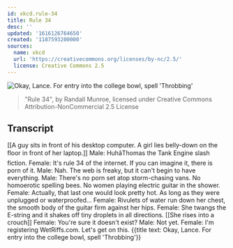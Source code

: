 ```yaml
---
id: xkcd.rule-34
title: Rule 34
desc: ''
updated: '1616126764650'
created: '1187593200000'
sources:
  name: xkcd
  url: 'https://creativecommons.org/licenses/by-nc/2.5/'
  license: Creative Commons 2.5
---
```

![Okay, Lance.  For entry into the college bowl, spell 'Throbbing'](https://imgs.xkcd.com/comics/rule_34.png)
> "Rule 34", by Randall Munroe, licensed under Creative Commons Attribution-NonCommercial 2.5 License

## Transcript
[[A guy sits in front of his desktop computer. A girl lies belly-down on the floor in front of her laptop.]]
Male: HuhâThomas the Tank Engine slash fiction.
Female: It's rule 34 of the internet. If you can imagine it, there is porn of it. 
Male: Nah. The web is freaky, but it can't begin to have everything.
Male: There's no porn set atop storm-chasing vans. No homoerotic spelling bees. No women playing electric guitar in the shower.
Female: Actually, that last one would look pretty hot. As long as they were unplugged or waterproofed...
Female: Rivulets of water run down her chest, the smooth body of the guitar firm against her hips.
Female: She twangs the E-string and it shakes off tiny droplets in all directions.
[[She rises into a crouch]]
Female: You're sure it doesn't exist?
Male: Not yet.
Female: I'm registering WetRiffs.com. Let's get on this.
{{title text: Okay, Lance.  For entry into the college bowl, spell 'Throbbing'}}
